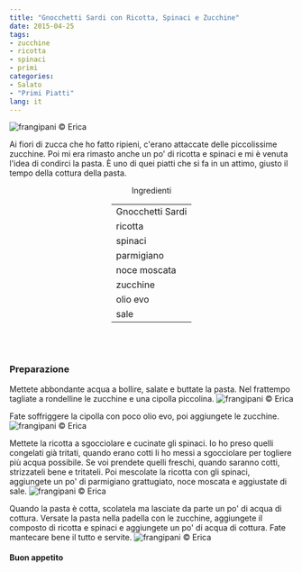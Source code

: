```yaml
---
title: "Gnocchetti Sardi con Ricotta, Spinaci e Zucchine"
date: 2015-04-25
tags:
- zucchine
- ricotta
- spinaci
- primi
categories:
- Salato
- "Primi Piatti"
lang: it
---
```

![](header.jpg "frangipani © Erica")

Ai fiori di zucca che ho fatto ripieni, c'erano attaccate delle piccolissime zucchine. Poi mi era rimasto anche un po' di ricotta e spinaci e mi è venuta l'idea di condirci la pasta. È uno di quei piatti che si fa in un attimo, giusto il tempo della cottura della pasta.


<div id="wrapper" style="text-align: center">
  <div id="yourdiv" style="display: inline-block;">
    <div class="ingredients">
      <div class="ingredients-title">Ingredienti</div>
      <table>
        <tbody>
          <tr>
            <td>Gnocchetti Sardi</td>
          </tr>
          <tr>
            <td>ricotta</td>
          </tr>
          <tr>
            <td>spinaci</td>
          </tr>
          <tr>
            <td>parmigiano</td>
          </tr>
          <tr>
            <td>noce moscata</td>
          </tr>
          <tr>
            <td>zucchine</td>
          </tr>
          <tr>
            <td>olio evo</td>
          </tr>
          <tr>
            <td>sale</td>
          </tr>
        </tbody>
      </table>
      <br></br>
    </div>
  </div>
</div>

<h3>
  <font color="grey">
    <i class="fa fa-cogs"></i>
  </font> Preparazione
</h3>

Mettete abbondante acqua a bollire, salate e buttate la pasta. Nel frattempo tagliate a rondelline le zucchine e una cipolla piccolina. 
![](zucchine.jpg "frangipani © Erica")

Fate soffriggere la cipolla con poco olio evo, poi aggiungete le zucchine.
![](soffritto.jpg "frangipani © Erica")

Mettete la ricotta a sgocciolare e cucinate gli spinaci. Io ho preso quelli congelati già tritati, quando erano cotti li ho messi a sgocciolare per togliere più acqua possibile. Se voi prendete quelli freschi, quando saranno cotti, strizzateli bene e tritateli. Poi mescolate la ricotta con gli spinaci, aggiungete un po' di parmigiano grattugiato, noce moscata e aggiustate di sale.
![](ricottaspinaci.jpg "frangipani © Erica")

Quando la pasta è cotta, scolatela ma lasciate da parte un po' di acqua di cottura. Versate la pasta nella padella con le zucchine, aggiungete il composto di ricotta e spinaci e aggiungete un po' di acqua di cottura. Fate mantecare bene il tutto e servite.
![](risultato.jpg "frangipani © Erica")

<h4>Buon appetito
  <font color="red">
    <i class="fa fa-smile-o"></i>
  </font>
</h4>
